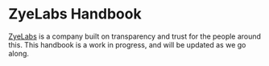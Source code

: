 # ZyeLabs Handbook
[ZyeLabs](http://www.zyelabs.net) is a company built on transparency and trust for the people around this.  This handbook is a work in progress, and will be updated as we go along.